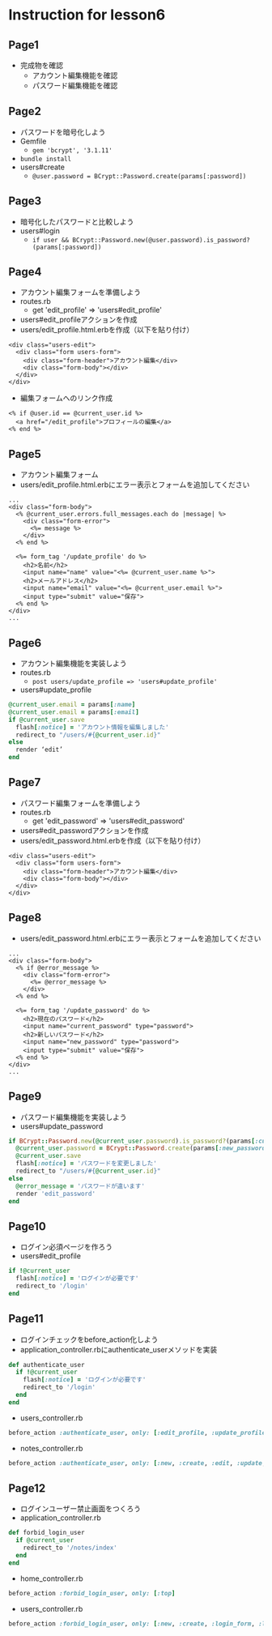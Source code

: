 # Instruction for lesson6

## Page1
* 完成物を確認
  * アカウント編集機能を確認
  * パスワード編集機能を確認
  
## Page2
* パスワードを暗号化しよう
* Gemfile
  * `gem 'bcrypt', '3.1.11'`
* `bundle install`
* users#create
  * `@user.password = BCrypt::Password.create(params[:password])`

## Page3
* 暗号化したパスワードと比較しよう
* users#login
  * `if user && BCrypt::Password.new(@user.password).is_password?(params[:password])`

## Page4
* アカウント編集フォームを準備しよう
* routes.rb
  * get 'edit_profile' => 'users#edit_profile'
* users#edit_profileアクションを作成
* users/edit_profile.html.erbを作成（以下を貼り付け）
```erb
<div class="users-edit">
  <div class="form users-form">
    <div class="form-header">アカウント編集</div>
    <div class="form-body"></div>
  </div>
</div>
```
* 編集フォームへのリンク作成
```erb
<% if @user.id == @current_user.id %>
  <a href="/edit_profile">プロフィールの編集</a>
<% end %>
```

## Page5
* アカウント編集フォーム
* users/edit_profile.html.erbにエラー表示とフォームを追加してください
```erb
...
<div class="form-body">
  <% @current_user.errors.full_messages.each do |message| %>
    <div class="form-error">
      <%= message %>
    </div>
  <% end %>

  <%= form_tag '/update_profile' do %>
    <h2>名前</h2>
    <input name="name" value="<%= @current_user.name %>">
    <h2>メールアドレス</h2>
    <input name="email" value="<%= @current_user.email %>">
    <input type="submit" value="保存">
  <% end %>
</div>
...
```

## Page6
* アカウント編集機能を実装しよう
* routes.rb
  * `post users/update_profile => 'users#update_profile'`
* users#update_profile
```rb
@current_user.email = params[:name]
@current_user.email = params[:email]
if @current_user.save
  flash[:notice] = 'アカウント情報を編集しました'
  redirect_to "/users/#{@current_user.id}"
else
  render ‘edit’
end
```

## Page7 
* パスワード編集フォームを準備しよう
* routes.rb
  * get 'edit_password' => 'users#edit_password'
* users#edit_passwordアクションを作成
* users/edit_password.html.erbを作成（以下を貼り付け）
```erb
<div class="users-edit">
  <div class="form users-form">
    <div class="form-header">アカウント編集</div>
    <div class="form-body"></div>
  </div>
</div>
```

## Page8
* users/edit_password.html.erbにエラー表示とフォームを追加してください
```erb
...
<div class="form-body">
  <% if @error_message %>
    <div class="form-error">
      <%= @error_message %>
    </div>
  <% end %>

  <%= form_tag '/update_password' do %>
    <h2>現在のパスワード</h2>
    <input name="current_password" type="password">
    <h2>新しいパスワード</h2>
    <input name="new_password" type="password">
    <input type="submit" value="保存">
  <% end %>
</div>
...
```
## Page9
* パスワード編集機能を実装しよう
* users#update_password
```rb
if BCrypt::Password.new(@current_user.password).is_password?(params[:current_password])
  @current_user.password = BCrypt::Password.create(params[:new_password])
  @current_user.save
  flash[:notice] = 'パスワードを変更しました'
  redirect_to "/users/#{@current_user.id}"
else
  @error_message = 'パスワードが違います'
  render 'edit_password'
end
```

## Page10
* ログイン必須ページを作ろう
* users#edit_profile
```rb
if !@current_user
  flash[:notice] = 'ログインが必要です'
  redirect_to '/login'
end
```

## Page11
* ログインチェックをbefore_action化しよう
* application_controller.rbにauthenticate_userメソッドを実装
```rb
def authenticate_user
  if !@current_user
    flash[:notice] = 'ログインが必要です'
    redirect_to '/login'
  end
end
```
* users_controller.rb
```rb
before_action :authenticate_user, only: [:edit_profile, :update_profile, :edit_password, :update_password]
```
* notes_controller.rb
```rb
before_action :authenticate_user, only: [:new, :create, :edit, :update, :destroy]
```

## Page12
* ログインユーザー禁止画面をつくろう
* application_controller.rb
```rb
def forbid_login_user
  if @current_user
    redirect_to '/notes/index'
  end
end
```
* home_controller.rb
```rb
before_action :forbid_login_user, only: [:top]
```
* users_controller.rb
```rb
before_action :forbid_login_user, only: [:new, :create, :login_form, :login]
```
